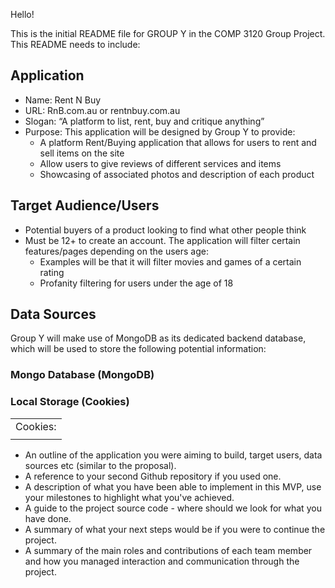 Hello!

This is the initial README file for GROUP Y in the COMP 3120 Group Project. This README needs to include:

## Application
- Name: Rent N Buy
- URL: RnB.com.au or rentnbuy.com.au
- Slogan: “A platform to list, rent, buy and critique anything”
- Purpose: This application will be designed by Group Y  to provide:
    - A platform Rent/Buying application that allows for users to rent and sell items on the site
    - Allow users to give reviews of different services and items
    - Showcasing of associated photos and description of each product

## Target Audience/Users
- Potential buyers of a product looking to find what other people think
- Must be 12+ to create an account. The application will filter certain features/pages depending on the users age:
    - Examples will be that it will filter movies and games of a certain rating
    - Profanity filtering for users under the age of 18

## Data Sources
Group Y will make use of MongoDB as its dedicated backend database, which will be used to store the following potential information:

### Mongo Database (MongoDB)



### Local Storage (Cookies)
|                                                                                 |
|---------------------------------------------------------------------------------|
| Cookies: | - Cart details (Object containing an array of items, the total cost) |
|          | - SessionID / JWT / method of identifying user                       |



- An outline of the application you were aiming to build, target users, data sources etc (similar to the proposal).
- A reference to your second Github repository if you used one.
- A description of what you have been able to implement in this MVP, use your milestones to highlight what you've achieved.
- A guide to the project source code - where should we look for what you have done.
- A summary of what your next steps would be if you were to continue the project.
- A summary of the main roles and contributions of each team member and how you managed interaction and communication through the project.